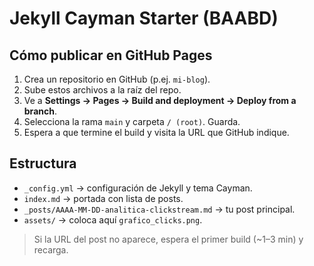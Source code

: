 # Jekyll Cayman Starter (BAABD)

## Cómo publicar en GitHub Pages
1. Crea un repositorio en GitHub (p.ej. `mi-blog`).
2. Sube estos archivos a la raíz del repo.
3. Ve a **Settings → Pages → Build and deployment → Deploy from a branch**.
4. Selecciona la rama `main` y carpeta `/ (root)`. Guarda.
5. Espera a que termine el build y visita la URL que GitHub indique.

## Estructura
- `_config.yml` → configuración de Jekyll y tema Cayman.
- `index.md` → portada con lista de posts.
- `_posts/AAAA-MM-DD-analitica-clickstream.md` → tu post principal.
- `assets/` → coloca aquí `grafico_clicks.png`.

> Si la URL del post no aparece, espera el primer build (~1–3 min) y recarga.